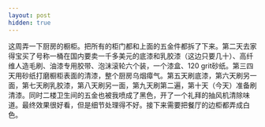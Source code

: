 ```yaml
---
layout: post
hidden: true
---
```


这周弄一下厨房的橱柜。把所有的柜门都和上面的五金件都拆了下来。第二天去家得宝买了号称一桶在国内要卖一千多美元的底漆和乳胶漆（这边只要几十）、高纤维人造毛刷、油漆专用胶带、泡沫滚轮六个装，一个漆盒、120 grit砂纸。第三四天用砂纸打磨橱柜表面的清漆，整个厨房乌烟瘴气。第五天刷底漆，第六天刷另一面，第七天刷乳胶漆，第八天刷另一面，第九天刷第二遍，第十天（今天）准备刷清漆。同时二楼卫生间的五金也被我喷成了黑色，开了一个礼拜的抽风机清除味道。最终效果很好看，但是细节处理得不好。接下来需要把餐厅的边柜都弄成白色。